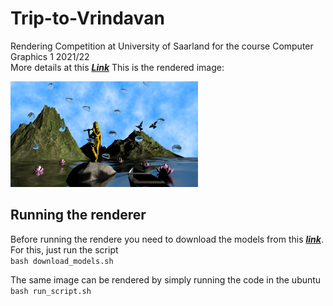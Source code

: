 # Trip-to-Vrindavan
Rendering Competition at University of Saarland for the course Computer Graphics 1 2021/22 <br/>
More details at this ***[Link](https://graphics.cg.uni-saarland.de/courses/cg1-2021/RC/group8/)***
This is the rendered image:<br/>

<img src="cg_saar.png" width="300"/>

## Running the renderer
Before running the rendere you need to download the models from this ***[link](https://drive.google.com/file/d/1JfP-z_eUBPKzjU8YpRU7TIa_PoNC20xf/view?usp=sharing)***. For this, just run the script<br/>
```bash download_models.sh```

The same image can be rendered by simply running the code in the ubuntu<br/>
```bash run_script.sh```
